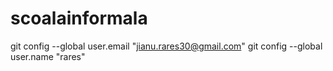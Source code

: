# scoalainformala

git config --global user.email "jianu.rares30@gmail.com"
git config --global user.name "rares"
